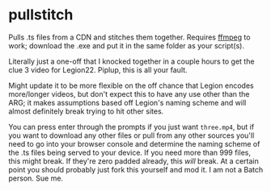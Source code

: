 # pullstitch
Pulls .ts files from a CDN and stitches them together. Requires [ffmpeg](https://ffmpeg.org/download.html) to work; download the .exe and put it in the same folder as your script(s).

Literally just a one-off that I knocked together in a couple hours to get the clue 3 video for Legion22. Piplup, this is all your fault.

Might update it to be more flexible on the off chance that Legion encodes more/longer videos, but don't expect this to have any use other than the ARG; it makes assumptions based off Legion's naming scheme and will almost definitely break trying to hit other sites.

You can press enter through the prompts if you just want `three.mp4`, but if you want to download any other files or pull from any other sources you'll need to go into your browser console and determine the naming scheme of the .ts files being served to your device. If you need more than 999 files, this might break. If they're zero padded already, this _will_ break. At a certain point you should probably just fork this yourself and mod it. I am not a Batch person. Sue me.
